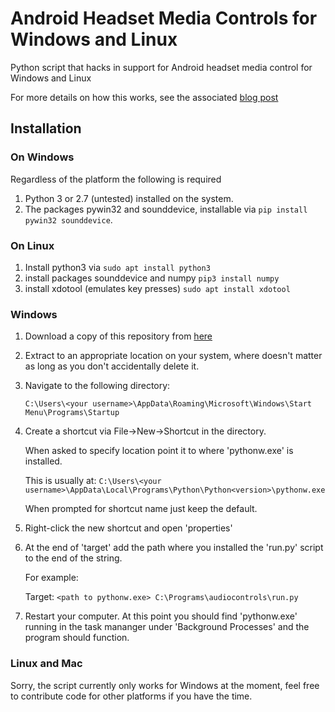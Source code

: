 # Android Headset Media Controls for Windows and Linux
Python script that hacks in support for Android headset media control for Windows and Linux

For more details on how this works, see the associated [blog post](http://www.roligheten.no/blog/programming/2018/07/02/media-controls-windows.html)

## Installation

### On Windows
Regardless of the platform the following is required
1. Python 3 or 2.7 (untested) installed on the system.
2. The packages pywin32 and sounddevice, installable via `pip install pywin32 sounddevice`.
### On Linux
1. Install python3 via `sudo apt install python3`
2. install packages sounddevice and numpy `pip3 install numpy`
3. install xdotool (emulates key presses) `sudo apt install xdotool`

### Windows
1. Download a copy of this repository from [here](https://github.com/Catuna/AndroidMediaControlsWindows/archive/master.zip)
2. Extract to an appropriate location on your system, where doesn't matter as long as you don't accidentally delete it.
3. Navigate to the following directory:

    `C:\Users\<your username>\AppData\Roaming\Microsoft\Windows\Start Menu\Programs\Startup`
4. Create a shortcut via File->New->Shortcut in the directory.

   When asked to specify location point it to where 'pythonw.exe' is installed.
   
   This is usually at:
   `C:\Users\<your username>\AppData\Local\Programs\Python\Python<version>\pythonw.exe`
   
   When prompted for shortcut name just keep the default.
5. Right-click the new shortcut and open 'properties'
6. At the end of 'target' add the path where you installed the 'run.py' script to the end of the string.
   
   For example:
   
   Target: `<path to pythonw.exe> C:\Programs\audiocontrols\run.py`
   
7. Restart your computer. At this point you should find 'pythonw.exe' running in the task mananger under 'Background Processes' and the program should function.

### Linux and Mac
Sorry, the script currently only works for Windows at the moment, feel free to contribute code for other platforms if you have the time.
